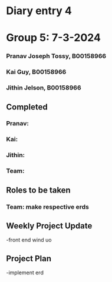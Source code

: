 # Diary entry 4
# Group 5: 7-3-2024

### Pranav Joseph Tossy, B00158966
### Kai Guy, B00158966
### Jithin Jelson, B00158966

## Completed
### Pranav:
### Kai:
### Jithin:
### Team: 



## Roles to be taken
### Team: make respective erds


## Weekly Project Update
-front end wind uo

## Project Plan
-implement erd
